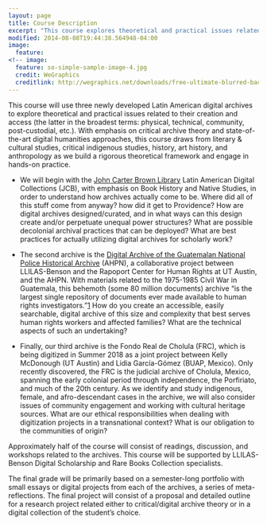 ```yaml
---
layout: page
title: Course Description
excerpt: "This course explores theoretical and practical issues related to the creation and access of Latin American digital archives."
modified: 2014-08-08T19:44:38.564948-04:00
image:
  feature:
<!-- image:
  feature: so-simple-sample-image-4.jpg
  credit: WeGraphics
  creditlink: http://wegraphics.net/downloads/free-ultimate-blurred-background-pack/ -->
---
```


This course will use three newly developed Latin American digital archives to explore theoretical and practical issues related to their creation and access (the latter in the broadest terms: physical, technical, community, post-custodial, etc.). With emphasis on critical archive theory and state-of-the-art digital humanities approaches, this course draws from literary & cultural studies, critical indigenous studies, history, art history, and anthropology as we build a rigorous theoretical framework and engage in hands-on practice.

* We will begin with the [John Carter Brown Library](https://www.brown.edu/academics/libraries/john-carter-brown/) Latin American Digital Collections (JCB), with emphasis on Book History and Native Studies, in order to understand how archives actually come to be. Where did all of this stuff come from anyway? how did it get to Providence? How are digital archives designed/curated, and in what ways can this design create and/or perpetuate unequal power structures? What are possible decolonial archival practices that can be deployed? What are best practices for actually utilizing digital archives for scholarly work?

* The second archive is the [Digital Archive of the Guatemalan National Police Historical Archive](https://ahpn.lib.utexas.edu/) (AHPN), a collaborative project between LLILAS-Benson and the Rapoport Center for Human Rights at UT Austin, and the AHPN. With materials related to the 1975-1985 Civil War in Guatemala, this behemoth (some 80 million documents) archive “is the largest single repository of documents ever made available to human rights investigators.”[1](https://ahpn.lib.utexas.edu/about_ahpn) How do you create an accessible, easily searchable, digital archive of this size and complexity that best serves human rights workers and affected families? What are the technical aspects of such an undertaking?

* Finally, our third archive is the Fondo Real de Cholula (FRC), which is being digitized in Summer 2018 as a joint project between Kelly McDonough (UT Austin) and Lidia García-Gómez (BUAP, Mexico). Only recently discovered, the FRC is the judicial archive of Cholula, Mexico, spanning the early colonial period through independence, the Porfiriato, and much of the 20th century. As we identify and study indigenous, female, and afro-descendant cases in the archive, we will also consider issues of community engagement and working with cultural heritage sources. What are our ethical responsibilities when dealing with digitization projects in a transnational context? What is our obligation to the communities of origin?

Approximately half of the course will consist of readings, discussion, and workshops related to the archives. This course will be supported by LLILAS-Benson Digital Scholarship and Rare Books Collection specialists. 

The final grade will be primarily based on a semester-long portfolio with small essays or digital projects from each of the archives, a series of meta-reflections. The final project will consist of a proposal and detailed outline for a research project related either to critical/digital archive theory or in a digital collection of the student’s choice.
